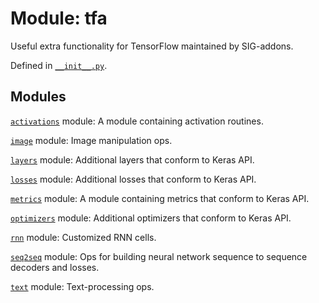 <div itemscope itemtype="http://developers.google.com/ReferenceObject">
<meta itemprop="name" content="tfa" />
<meta itemprop="path" content="Stable" />
</div>

# Module: tfa

Useful extra functionality for TensorFlow maintained by SIG-addons.



Defined in [`__init__.py`](https://github.com/tensorflow/addons/tree/0.4-release/tensorflow_addons/__init__.py).

<!-- Placeholder for "Used in" -->


## Modules

[`activations`](./tfa/activations.md) module: A module containing activation routines.

[`image`](./tfa/image.md) module: Image manipulation ops.

[`layers`](./tfa/layers.md) module: Additional layers that conform to Keras API.

[`losses`](./tfa/losses.md) module: Additional losses that conform to Keras API.

[`metrics`](./tfa/metrics.md) module: A module containing metrics that conform to Keras API.

[`optimizers`](./tfa/optimizers.md) module: Additional optimizers that conform to Keras API.

[`rnn`](./tfa/rnn.md) module: Customized RNN cells.

[`seq2seq`](./tfa/seq2seq.md) module: Ops for building neural network sequence to sequence decoders and losses.

[`text`](./tfa/text.md) module: Text-processing ops.

